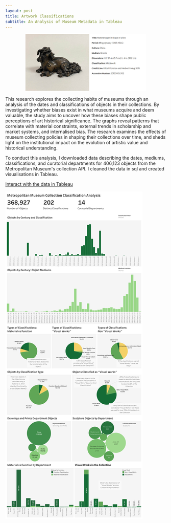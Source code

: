 ```yaml
---
layout: post
title: Artwork Classifications
subtitle: An Analysis of Museum Metadata in Tableau
---
```

<div align="center">
  <img src="https://raw.githubusercontent.com/katforrest/katforrest.github.io/master/assets/img/lion.jpg" alt="Fig 1" width="75%">
</div>

This research explores the collecting habits of museums through an analysis of the dates and classifications of objects in their collections. By investigating whether biases exist in what museums acquire and deem valuable, the study aims to uncover how these biases shape public perceptions of art historical significance. The graphs reveal patterns that correlate with material constraints, external trends in scholarship and market systems, and internalised bias. The research examines the effects of museum collecting policies in shaping their collections over time, and sheds light on the institutional impact on the evolution of artistic value and historical understanding.

To conduct this analysis, I downloaded data describing the dates, mediums, classifications, and curatorial departments for 406,123 objects from the Metropolitan Museum's collection API. I cleaned the data in sql and created visualisations in Tableau. 

[Interact with the data in Tableau](https://public.tableau.com/shared/SQ9WZ2MFW?:display_count=n&:origin=viz_share_link)

![Classifications](https://raw.githubusercontent.com/katforrest/katforrest.github.io/master/assets/img/Dashboard1.png)
